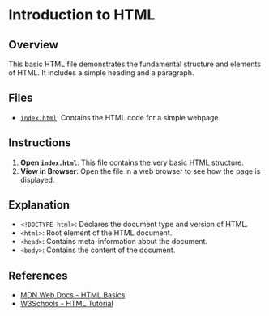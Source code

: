 # Introduction to HTML

## Overview

This basic HTML file demonstrates the fundamental structure and elements of HTML. It includes a simple heading and a paragraph.

## Files

- [`index.html`](index.html): Contains the HTML code for a simple webpage.

## Instructions

1. **Open `index.html`**: This file contains the very basic HTML structure.
2. **View in Browser**: Open the file in a web browser to see how the page is displayed.

## Explanation

- `<!DOCTYPE html>`: Declares the document type and version of HTML.
- `<html>`: Root element of the HTML document.
- `<head>`: Contains meta-information about the document.
- `<body>`: Contains the content of the document.

## References

- [MDN Web Docs - HTML Basics](https://developer.mozilla.org/en-US/docs/Learn/Getting_started_with_the_web/HTML_basics)
- [W3Schools - HTML Tutorial](https://www.w3schools.com/html/)
